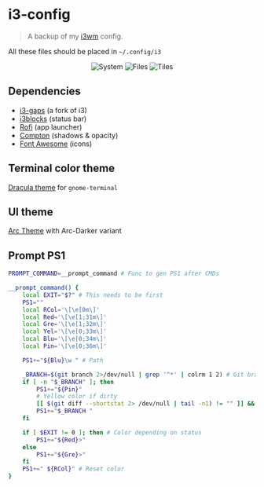 # i3-config

> A backup of my [i3wm](https://i3wm.org/) config.

All these files should be placed in `~/.config/i3`

<p align="center">
  <img alt="System" src="https://user-images.githubusercontent.com/17952318/55468407-9834d280-5603-11e9-8b7f-6c7ad8273bd3.png">
  <img alt="Files" src="https://user-images.githubusercontent.com/17952318/55470040-1d6db680-5607-11e9-8425-1a4ea78697fd.png">
  <img alt="Tiles" src="https://user-images.githubusercontent.com/17952318/55468251-4429ee00-5603-11e9-9a71-a078485b737b.png">
</p>

## Dependencies

- [i3-gaps](https://github.com/Airblader/i3) (a fork of i3)
- [i3blocks](https://github.com/vivien/i3blocks) (status bar)
- [Rofi](https://github.com/DaveDavenport/rofi) (app launcher)
- [Compton](https://github.com/chjj/compton) (shadows & opacity)
- [Font Awesome](http://fontawesome.io/) (icons)


## Terminal color theme

[Dracula theme](http://mayccoll.github.io/Gogh/) for `gnome-terminal`


## UI theme

[Arc Theme](https://github.com/horst3180/arc-theme) with Arc-Darker variant


## Prompt PS1

```bash
PROMPT_COMMAND=__prompt_command # Func to gen PS1 after CMDs

__prompt_command() {
    local EXIT="$?" # This needs to be first
    PS1=""
    local RCol='\[\e[0m\]'
    local Red='\[\e[1;31m\]'
    local Gre='\[\e[1;32m\]'
    local Yel='\[\e[0;33m\]'
    local Blu='\[\e[0;34m\]'
    local Pin='\[\e[0;36m\]'

    PS1+="${Blu}\w " # Path

    _BRANCH=$(git branch 2>/dev/null | grep '^*' | colrm 1 2) # Git branch
    if [ -n "$_BRANCH" ]; then
    	PS1+="${Pin}"
    	# Yellow color if dirty
    	[[ $(git diff --shortstat 2> /dev/null | tail -n1) != "" ]] && PS1+="${Yel}"
    	PS1+="$_BRANCH "
	fi

    if [ $EXIT != 0 ]; then # Color depending on status
        PS1+="${Red}>"
    else
        PS1+="${Gre}>"
    fi
    PS1+=" ${RCol}" # Reset color
}

```
